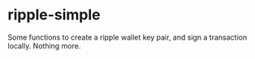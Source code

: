 ripple-simple
=============

Some functions to create a ripple wallet key pair, and sign a transaction locally. Nothing more.
